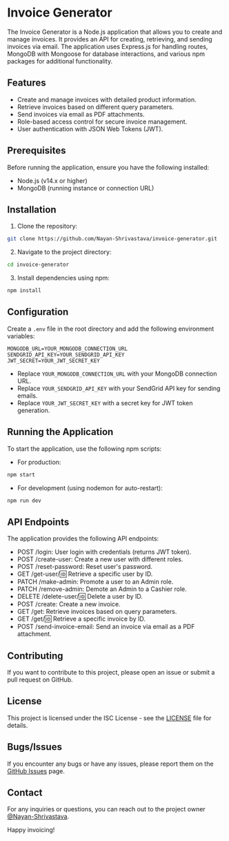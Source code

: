 # Invoice Generator

The Invoice Generator is a Node.js application that allows you to create and manage invoices. It provides an API for creating, retrieving, and sending invoices via email. The application uses Express.js for handling routes, MongoDB with Mongoose for database interactions, and various npm packages for additional functionality.

## Features

-   Create and manage invoices with detailed product information.
-   Retrieve invoices based on different query parameters.
-   Send invoices via email as PDF attachments.
-   Role-based access control for secure invoice management.
-   User authentication with JSON Web Tokens (JWT).

## Prerequisites

Before running the application, ensure you have the following installed:

-   Node.js (v14.x or higher)
-   MongoDB (running instance or connection URL)

## Installation

1. Clone the repository:

```bash
git clone https://github.com/Nayan-Shrivastava/invoice-generator.git
```

2. Navigate to the project directory:

```bash
cd invoice-generator
```

3. Install dependencies using npm:

```bash
npm install
```

## Configuration

Create a `.env` file in the root directory and add the following environment variables:

```
MONGODB_URL=YOUR_MONGODB_CONNECTION_URL
SENDGRID_API_KEY=YOUR_SENDGRID_API_KEY
JWT_SECRET=YOUR_JWT_SECRET_KEY
```

-   Replace `YOUR_MONGODB_CONNECTION_URL` with your MongoDB connection URL.
-   Replace `YOUR_SENDGRID_API_KEY` with your SendGrid API key for sending emails.
-   Replace `YOUR_JWT_SECRET_KEY` with a secret key for JWT token generation.

## Running the Application

To start the application, use the following npm scripts:

-   For production:

```bash
npm start
```

-   For development (using nodemon for auto-restart):

```bash
npm run dev
```

## API Endpoints

The application provides the following API endpoints:

-   POST /login: User login with credentials (returns JWT token).
-   POST /create-user: Create a new user with different roles.
-   POST /reset-password: Reset user's password.
-   GET /get-user/:id: Retrieve a specific user by ID.
-   PATCH /make-admin: Promote a user to an Admin role.
-   PATCH /remove-admin: Demote an Admin to a Cashier role.
-   DELETE /delete-user/:id: Delete a user by ID.
-   POST /create: Create a new invoice.
-   GET /get: Retrieve invoices based on query parameters.
-   GET /get/:id: Retrieve a specific invoice by ID.
-   POST /send-invoice-email: Send an invoice via email as a PDF attachment.

## Contributing

If you want to contribute to this project, please open an issue or submit a pull request on GitHub.

## License

This project is licensed under the ISC License - see the [LICENSE](LICENSE) file for details.

## Bugs/Issues

If you encounter any bugs or have any issues, please report them on the [GitHub Issues](https://github.com/Nayan-Shrivastava/invoice-generator/issues) page.

## Contact

For any inquiries or questions, you can reach out to the project owner [@Nayan-Shrivastava](https://github.com/Nayan-Shrivastava).

Happy invoicing!
